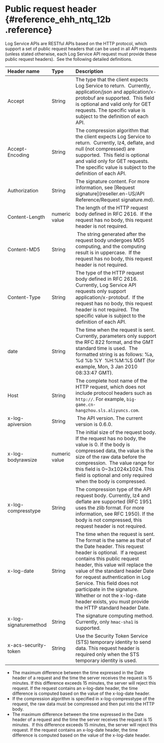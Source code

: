 # Public request header {#reference_ehh_ntq_12b .reference}

Log Service APIs are RESTful APIs based on the HTTP protocol, which support a set of public request headers that can be used in all API requests \(unless stated otherwise, each Log Service API request must provide these public request headers\).  See the following detailed definitions.

|Header name|Type|Description|
|:----------|:---|:----------|
|Accept|String|The type that the client expects Log Service to return.  Currently, application/json and application/x-protobuf are supported.  This field is optional and valid only for GET requests. The specific value is subject to the definition of each API.|
|Accept-Encoding|String|The compression algorithm that the client expects Log Service to return.  Currently, lz4, deflate, and null \(not compressed\) are supported.  This field is optional and valid only for GET requests. The specific value is subject to the definition of each API.|
|Authorization|String|The signature content. For more information, see [Request signature](reseller.en-US/API Reference/Request signature.md).|
|Content-Length|numeric value|The length of the HTTP request body defined in RFC 2616.  If the request has no body, this request header is not required.|
|Content-MD5|String| The string generated after the request body undergoes MD5 computing, and the computing result is in uppercase.  If the request has no body, this request header is not required.|
|Content-Type|String|The type of the HTTP request body defined in RFC 2616.  Currently, Log Service API requests only support application/x-protobuf.  If the request has no body, this request header is not required.  The specific value is subject to the definition of each API.|
|date|String|The time when the request is sent. Currently, parameters only support the RFC 822 format, and the GMT standard time is used.  The formatted string is as follows: %a, %d %b %Y  %H:%M:%S GMT \(for example, Mon, 3 Jan 2010 08:33:47 GMT\).|
|Host|String|The complete host name of the HTTP request, which does not include protocol headers such as `http://`. For example, `big-game.cn-hangzhou.sls.aliyuncs.com`.|
|x-log-apiversion|String| The API version. The current version is 0.6.0.|
|x-log-bodyrawsize|numeric value|The initial size of the request body. If the request has no body, the value is 0. If the body is compressed data, the value is the size of the raw data before the compression.  The value range for this field is 0~3x1024x1024. This field is optional and only required when the body is compressed.|
|x-log-compresstype|String|The compression type of the API request body. Currently, lz4 and deflate are supported \(RFC 1951 uses the zlib format. For more information, see RFC 1950\). If the body is not compressed, this request header is not required.|
|x-log-date|String|The time when the request is sent. The format is the same as that of the Date header. This request header is optional.  If a request contains this public request header, this value will replace the value of the standard header Date for request authentication in Log Service. This field does not participate in the signature. Whether or not the x-log-date header exists, you must provide the HTTP standard header Date.|
|x-log-signaturemethod|String|The signature computing method. Currently, only `hmac-sha1` is supported.|
|x-acs-security-token|String|Use the Security Token Service \(STS\) temporary identity to send data. This request header is required only when the STS temporary identity is used.|

-   The maximum difference between the time expressed in the Date header of a request and the time the server receives the request is 15 minutes. If this difference exceeds 15 minutes, the server will reject this request. If the request contains an x-log-date header, the time difference is computed based on the value of the x-log-date header.
-   If the compression algorithm is specified in x-log-compresstype of the request, the raw data must be compressed and then put into the HTTP body.
-   The maximum difference between the time expressed in the Date header of a request and the time the server receives the request is 15 minutes.  If this difference exceeds 15 minutes, the server will reject this request. If the request contains an x-log-date header, the time difference is computed based on the value of the x-log-date header.

